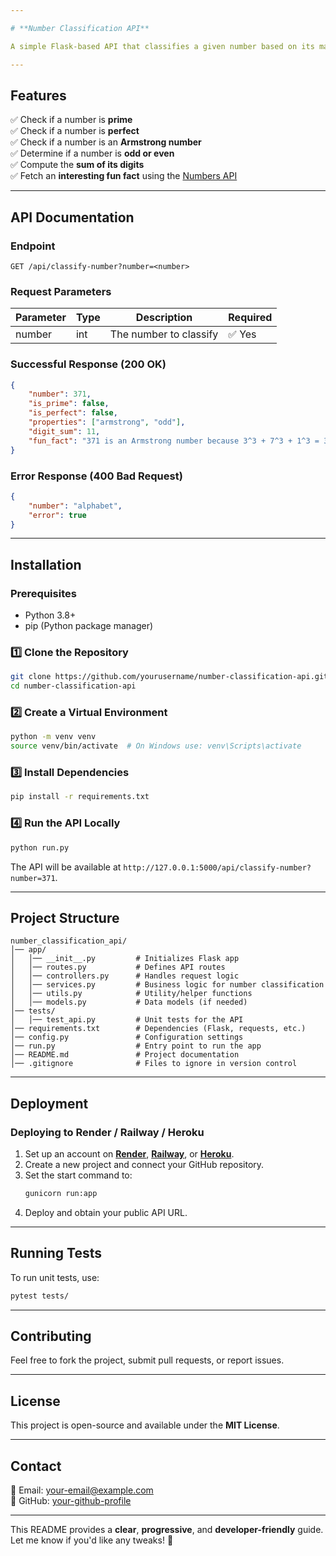 ```yaml
---

# **Number Classification API**  

A simple Flask-based API that classifies a given number based on its mathematical properties (prime, perfect, Armstrong, odd/even) and returns a fun fact about it.

---
```


## **Features**  
✅ Check if a number is **prime**  
✅ Check if a number is **perfect**  
✅ Check if a number is an **Armstrong number**  
✅ Determine if a number is **odd or even**  
✅ Compute the **sum of its digits**  
✅ Fetch an **interesting fun fact** using the [Numbers API](http://numbersapi.com)  

---

## **API Documentation**  

### **Endpoint**  
`GET /api/classify-number?number=<number>`  

### **Request Parameters**  
| Parameter | Type   | Description                    | Required |
|-----------|--------|--------------------------------|----------|
| number    | int    | The number to classify        | ✅ Yes   |

### **Successful Response (200 OK)**  
```json
{
    "number": 371,
    "is_prime": false,
    "is_perfect": false,
    "properties": ["armstrong", "odd"],
    "digit_sum": 11,
    "fun_fact": "371 is an Armstrong number because 3^3 + 7^3 + 1^3 = 371"
}
```

### **Error Response (400 Bad Request)**  
```json
{
    "number": "alphabet",
    "error": true
}
```

---

## **Installation**  

### **Prerequisites**  
- Python 3.8+
- pip (Python package manager)  

### **1️⃣ Clone the Repository**  
```bash
git clone https://github.com/yourusername/number-classification-api.git
cd number-classification-api
```

### **2️⃣ Create a Virtual Environment**  
```bash
python -m venv venv
source venv/bin/activate  # On Windows use: venv\Scripts\activate
```

### **3️⃣ Install Dependencies**  
```bash
pip install -r requirements.txt
```

### **4️⃣ Run the API Locally**  
```bash
python run.py
```

The API will be available at `http://127.0.0.1:5000/api/classify-number?number=371`.

---

## **Project Structure**  

```
number_classification_api/
│── app/
│   │── __init__.py         # Initializes Flask app
│   │── routes.py           # Defines API routes
│   │── controllers.py      # Handles request logic
│   │── services.py         # Business logic for number classification
│   │── utils.py            # Utility/helper functions
│   │── models.py           # Data models (if needed)
│── tests/
│   │── test_api.py         # Unit tests for the API
│── requirements.txt        # Dependencies (Flask, requests, etc.)
│── config.py               # Configuration settings
│── run.py                  # Entry point to run the app
│── README.md               # Project documentation
│── .gitignore              # Files to ignore in version control
```

---

## **Deployment**  

### **Deploying to Render / Railway / Heroku**  
1. Set up an account on **[Render](https://render.com)**, **[Railway](https://railway.app/)**, or **[Heroku](https://heroku.com/)**.  
2. Create a new project and connect your GitHub repository.  
3. Set the start command to:  
   ```bash
   gunicorn run:app
   ```
4. Deploy and obtain your public API URL.

---

## **Running Tests**  

To run unit tests, use:  
```bash
pytest tests/
```

---

## **Contributing**  

Feel free to fork the project, submit pull requests, or report issues.  

---

## **License**  

This project is open-source and available under the **MIT License**.

---

## **Contact**  

📧 Email: [your-email@example.com](mailto:your-email@example.com)  
🐙 GitHub: [your-github-profile](https://github.com/yourusername)  

---

This README provides a **clear**, **progressive**, and **developer-friendly** guide. Let me know if you'd like any tweaks! 🚀